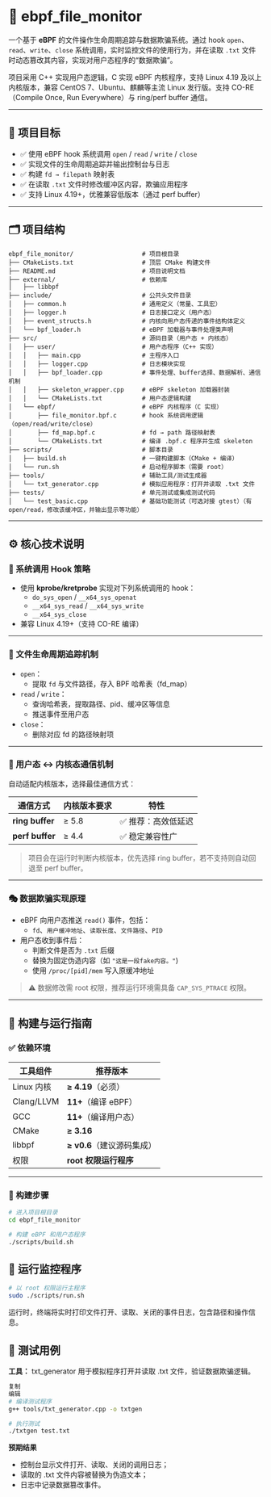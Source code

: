 # 📘 ebpf_file_monitor

一个基于 **eBPF** 的文件操作生命周期追踪与数据欺骗系统。通过 hook `open`、`read`、`write`、`close` 系统调用，实时监控文件的使用行为，并在读取 `.txt` 文件时动态篡改其内容，实现对用户态程序的“数据欺骗”。

项目采用 C++ 实现用户态逻辑，C 实现 eBPF 内核程序，支持 Linux 4.19 及以上内核版本，兼容 CentOS 7、Ubuntu、麒麟等主流 Linux 发行版。支持 CO-RE（Compile Once, Run Everywhere）与 ring/perf buffer 通信。

---

## 🎯 项目目标

- ✅ 使用 eBPF hook 系统调用 `open` / `read` / `write` / `close`
- ✅ 实现文件的生命周期追踪并输出控制台与日志
- ✅ 构建 `fd → filepath` 映射表
- ✅ 在读取 `.txt` 文件时修改缓冲区内容，欺骗应用程序
- ✅ 支持 Linux 4.19+，优雅兼容低版本（通过 perf buffer）

---

## 🗂️ 项目结构

```
ebpf_file_monitor/                   # 项目根目录
├── CMakeLists.txt                   # 顶层 CMake 构建文件
├── README.md                        # 项目说明文档
├── external/                        # 依赖库
│   ├── libbpf                       
├── include/                         # 公共头文件目录
│   ├── common.h                     # 通用定义（常量、工具宏）
│   ├── logger.h                     # 日志接口定义（用户态）
│   ├── event_structs.h              # 内核向用户态传递的事件结构体定义
│   └── bpf_loader.h                 # eBPF 加载器与事件处理类声明
├── src/                             # 源码目录（用户态 + 内核态）
│   ├── user/                        # 用户态程序（C++ 实现）
│   │   ├── main.cpp                 # 主程序入口
│   │   ├── logger.cpp               # 日志模块实现
│   │   ├── bpf_loader.cpp           # 事件处理、buffer选择、数据解析、通信机制
│   │   ├── skeleton_wrapper.cpp     # eBPF skeleton 加载器封装
│   │   └── CMakeLists.txt           # 用户态逻辑构建
│   └── ebpf/                        # eBPF 内核程序（C 实现）
│       ├── file_monitor.bpf.c       # hook 系统调用逻辑（open/read/write/close）
│       ├── fd_map.bpf.c             # fd → path 路径映射表
│       └── CMakeLists.txt           # 编译 .bpf.c 程序并生成 skeleton
├── scripts/                         # 脚本目录
│   ├── build.sh                     # 一键构建脚本（CMake + 编译）
│   └── run.sh                       # 启动程序脚本（需要 root）
├── tools/                           # 辅助工具/测试生成器
│   └── txt_generator.cpp            # 模拟应用程序：打开并读取 .txt 文件
├── tests/                           # 单元测试或集成测试代码
│   └── test_basic.cpp               # 基础功能测试（可选对接 gtest）（有open/read，修改该缓冲区，并输出显示等功能）

```

---

## ⚙️ 核心技术说明

### 🔩 系统调用 Hook 策略

- 使用 **kprobe/kretprobe** 实现对下列系统调用的 hook：
  - `do_sys_open` / `__x64_sys_openat`
  - `__x64_sys_read` / `__x64_sys_write`
  - `__x64_sys_close`
- 兼容 Linux 4.19+（支持 CO-RE 编译）

---

### 📁 文件生命周期追踪机制

- `open`：
  - 提取 `fd` 与文件路径，存入 BPF 哈希表（fd_map）
- `read` / `write`：
  - 查询哈希表，提取路径、pid、缓冲区等信息
  - 推送事件至用户态
- `close`：
  - 删除对应 fd 的路径映射项

---

### 🔄 用户态 ↔ 内核态通信机制

自动适配内核版本，选择最佳通信方式：

| 通信方式        | 内核版本要求 | 特性          |
|------------------|---------------|---------------|
| **ring buffer**   | ≥ 5.8         | ✅ 推荐：高效低延迟 |
| **perf buffer**   | ≥ 4.4         | ✅ 稳定兼容性广     |

> 项目会在运行时判断内核版本，优先选择 ring buffer，若不支持则自动回退至 perf buffer。

---

### 🎭 数据欺骗实现原理

- eBPF 向用户态推送 `read()` 事件，包括：
  - `fd`、`用户缓冲地址`、`读取长度`、`文件路径`、`PID`
- 用户态收到事件后：
  - 判断文件是否为 `.txt` 后缀
  - 替换为固定伪造内容（如 `"这是一段fake内容。"`)
  - 使用 `/proc/[pid]/mem` 写入原缓冲地址

> ⚠️ 数据修改需 root 权限，推荐运行环境需具备 `CAP_SYS_PTRACE` 权限。

---

## 🧱 构建与运行指南

### ✅ 依赖环境

| 工具组件     | 推荐版本 |
|--------------|----------|
| Linux 内核    | **≥ 4.19**（必须） |
| Clang/LLVM    | **11+**（编译 eBPF） |
| GCC           | **11+**（编译用户态） |
| CMake         | **≥ 3.16** |
| libbpf        | **≥ v0.6**（建议源码集成） |
| 权限          | **root 权限运行程序** |

---

### 🔧 构建步骤

```bash
# 进入项目根目录
cd ebpf_file_monitor

# 构建 eBPF 和用户态程序
./scripts/build.sh

```

## 🚀 运行监控程序

```bash
# 以 root 权限运行主程序
sudo ./scripts/run.sh
```

运行时，终端将实时打印文件打开、读取、关闭的事件日志，包含路径和操作信息。

## 🧪 测试用例

**工具：** txt_generator
用于模拟程序打开并读取 .txt 文件，验证数据欺骗逻辑。

```bash
复制
编辑
# 编译测试程序
g++ tools/txt_generator.cpp -o txtgen

# 执行测试
./txtgen test.txt
```

**预期结果**
- 控制台显示文件打开、读取、关闭的调用日志；
- 读取的 .txt 文件内容被替换为伪造文本；
- 日志中记录数据篡改事件。